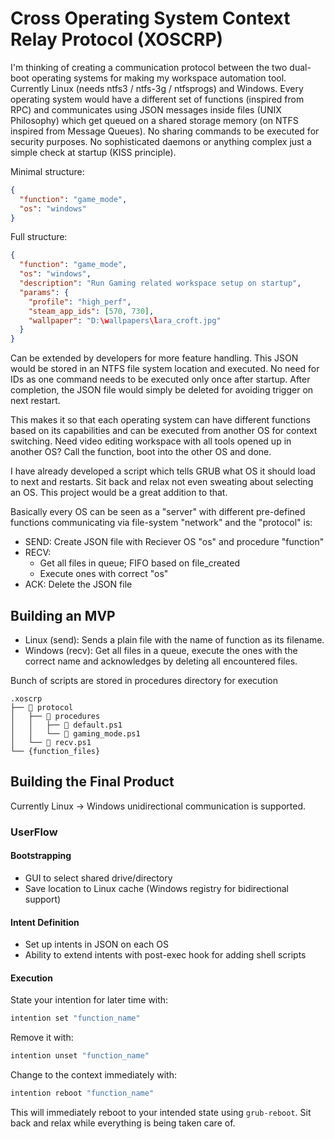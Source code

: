 # Cross Operating System Context Relay Protocol (XOSCRP)

I'm thinking of creating a communication protocol between the two dual-boot operating systems for making my workspace automation tool.
Currently Linux (needs ntfs3 / ntfs-3g / ntfsprogs) and Windows.
Every operating system would have a different set of functions (inspired from RPC) and communicates using JSON messages inside files (UNIX Philosophy) which get queued on a shared storage memory (on NTFS inspired from Message Queues).
No sharing commands to be executed for security purposes. No sophisticated daemons or anything complex just a simple check at startup (KISS principle).

Minimal structure:

```json
{
  "function": "game_mode",
  "os": "windows"
}
```

Full structure:

```json
{
  "function": "game_mode",
  "os": "windows",
  "description": "Run Gaming related workspace setup on startup",
  "params": {
    "profile": "high_perf",
    "steam_app_ids": [570, 730],
    "wallpaper": "D:\wallpapers\lara_croft.jpg"
  }
}
```

Can be extended by developers for more feature handling. This JSON would be stored in an NTFS file system location and executed. No need for IDs as one command needs to be executed only once after startup. After completion, the JSON file would simply be deleted for avoiding trigger on next restart.

This makes it so that each operating system can have different functions based on its capabilities and can be executed from another OS for context switching. Need video editing workspace with all tools opened up in another OS? Call the function, boot into the other OS and done.

I have already developed a script which tells GRUB what OS it should load to next and restarts. Sit back and relax not even sweating about selecting an OS. This project would be a great addition to that.

Basically every OS can be seen as a "server" with different pre-defined functions communicating via file-system "network" and the "protocol" is:

- SEND: Create JSON file with Reciever OS "os" and procedure "function"
- RECV:
  - Get all files in queue; FIFO based on file_created
  - Execute ones with correct "os"
- ACK: Delete the JSON file

## Building an MVP

- Linux (send): Sends a plain file with the name of function as its filename.
- Windows (recv): Get all files in a queue, execute the ones with the correct name and acknowledges by deleting all encountered files.

Bunch of scripts are stored in procedures directory for execution

```
.xoscrp
├──  protocol
│   ├──  procedures
│   │   ├──  default.ps1
│   │   └──  gaming_mode.ps1
│   └──  recv.ps1
└── {function_files}
```

## Building the Final Product

Currently Linux -> Windows unidirectional communication is supported.

### UserFlow

#### Bootstrapping

- GUI to select shared drive/directory
- Save location to Linux cache (Windows registry for bidirectional support)

#### Intent Definition

- Set up intents in JSON on each OS
- Ability to extend intents with post-exec hook for adding shell scripts

#### Execution

State your intention for later time with:

```bash
intention set "function_name"
```

Remove it with:

```bash
intention unset "function_name"
```

Change to the context immediately with:

```bash
intention reboot "function_name"
```

This will immediately reboot to your intended state using `grub-reboot`. Sit back and relax while everything is being taken care of.
